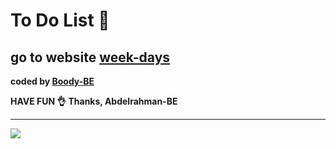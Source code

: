 # To Do List 📲
## go to website [week-days]( https://week-days.herokuapp.com/)
<b>coded by [Boody-BE](https://github.com/Boody2004/week-days)</b>

**HAVE FUN 👌**
**Thanks, Abdelrahman-BE**


---

![](https://i.imgur.com/NvAMkI8.png)
